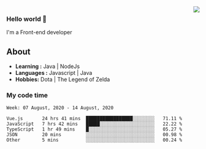 <img align='right' src="https://github-readme-stats.vercel.app/api?username=jumodada&show_icons=true&theme=vue">

### Hello world 👋

I'm a Front-end developer 
    
## About
-  **Learning :** Java | NodeJs
-  **Languages :** Javascript | Java
-  **Hobbies:** Dota | The Legend of Zelda

### My code time

<!--START_SECTION:waka-->
```text
Week: 07 August, 2020 - 14 August, 2020

Vue.js       24 hrs 41 mins  █████████████████░░░░░░░░   71.11 % 
JavaScript   7 hrs 42 mins   █████░░░░░░░░░░░░░░░░░░░░   22.22 % 
TypeScript   1 hr 49 mins    █░░░░░░░░░░░░░░░░░░░░░░░░   05.27 % 
JSON         20 mins         ░░░░░░░░░░░░░░░░░░░░░░░░░   00.98 % 
Other        5 mins          ░░░░░░░░░░░░░░░░░░░░░░░░░   00.24 %
```
<!--END_SECTION:waka-->
